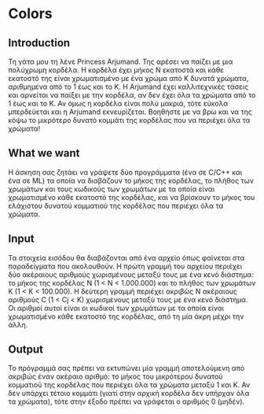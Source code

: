 #   Colors
## Introduction
Τη γάτα μου τη λένε Princess Arjumand. Της αρέσει να παίζει με μια πολύχρωμη κορδέλα. Η κορδέλα έχει μήκος Ν εκατοστά και κάθε εκατοστό της είναι χρωματισμένο με ένα χρώμα από Κ δυνατά χρώματα, αριθμημένα από το 1 έως και το Κ.
Η Arjumand έχει καλλιτεχνικές τάσεις και αρνείται να παίξει με την κορδέλα, αν δεν έχει όλα τα χρώματα από το 1 έως και το Κ. Αν όμως η κορδέλα είναι πολύ μακριά, τότε εύκολα μπερδεύεται και η Arjumand εκνευρίζεται. Βοηθήστε με να βρω και να της κόψω το μικρότερο δυνατό κομμάτι της κορδέλας που να περιέχει όλα τα χρώματα!
## What we want
Η άσκηση σας ζητάει να γράψετε δύο προγράμματα (ένα σε C/C++ και ένα σε ML) τα οποία να διαβάζουν το μήκος της κορδέλας, το πλήθος των χρωμάτων και τους κωδικούς των χρωμάτων με τα οποία είναι χρωματισμένο κάθε εκατοστό της κορδέλας, και να βρίσκουν το μήκος του ελάχιστου δυνατού κομματιού της κορδέλας που περιέχει όλα τα χρώματα.
## Input
Τα στοιχεία εισόδου θα διαβάζονται από ένα αρχείο όπως φαίνεται στα παραδείγματα που ακολουθούν. Η πρώτη γραμμή του αρχείου περιέχει δύο ακέραιους αριθμούς χωρισμένους μεταξύ τους με ένα κενό διάστημα: το μήκος της κορδέλας Ν (1 < Ν < 1.000.000) και το πλήθος των χρωμάτων Κ (1 < Κ < 100.000). Η δεύτερη γραμμή περιέχει ακριβώς Ν ακέραιους αριθμούς C (1 < Cj < K) χωρισμένους μεταξύ τους με ένα κενό διάστημα. Οι αριθμοί αυτοί είναι οι κωδικοί των χρωμάτων με τα οποία είναι χρωματισμένο κάθε εκατοστό της κορδέλας, από τη μία άκρη μέχρι την άλλη.
## Output
Το πρόγραμμά σας πρέπει να εκτυπώνει μία γραμμή αποτελούμενη από ακριβώς έναν ακέραιο αριθμό: το μήκος του μικρότερου δυνατού κομματιού της κορδέλας που περιέχει όλα τα χρώματα μεταξύ 1 και Κ. Αν δεν υπάρχει τέτοιο κομμάτι (γιατί στην αρχική κορδέλα δεν υπήρχαν όλα τα χρώματα), τότε στην έξοδο πρέπει να γράφεται ο αριθμός 0 (μηδέν).


